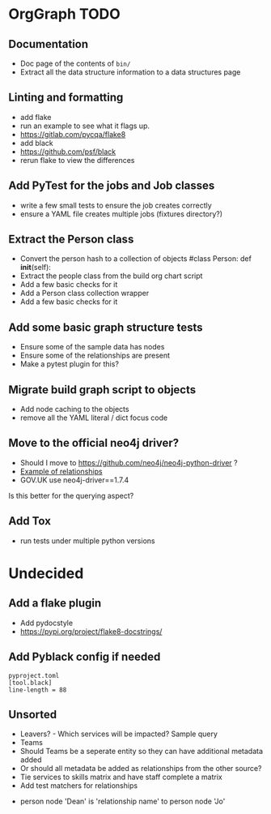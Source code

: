 # OrgGraph TODO

## Documentation

  * Doc page of the contents of `bin/`
  * Extract all the data structure information to a data structures page

## Linting and formatting

 * add flake
  * run an example to see what it flags up.
  * https://gitlab.com/pycqa/flake8
 * add black
  * https://github.com/psf/black
  * rerun flake to view the differences

## Add PyTest for the jobs and Job classes

 * write a few small tests to ensure the job creates correctly
 * ensure a YAML file creates multiple jobs (fixtures directory?)

## Extract the Person class

 * Convert the person hash to a collection of objects #class Person: def __init__(self):
 * Extract the people class from the build org chart script
 * Add a few basic checks for it
 * Add a Person class collection wrapper
 * Add a few basic checks for it

## Add some basic graph structure tests

 * Ensure some of the sample data has nodes
 * Ensure some of the relationships are present
 * Make a pytest plugin for this?

## Migrate build graph script to objects

 * Add node caching to the objects
 * remove all the YAML literal / dict focus code

## Move to the official neo4j driver?

 * Should I move to https://github.com/neo4j/neo4j-python-driver ?
  * [Example of relationships](https://github.com/neo4j/neo4j-python-driver/blob/963936fab6216840c63877114150426badde97cb/tests/examples/pass_bookmarks_example.py)
 * GOV.UK use neo4j-driver==1.7.4

Is this better for the querying aspect?

## Add Tox

 * run tests under multiple python versions

# Undecided

## Add a flake plugin

 * Add pydocstyle
 * https://pypi.org/project/flake8-docstrings/

## Add Pyblack config if needed

```
pyproject.toml
[tool.black]
line-length = 88
```

## Unsorted

 * Leavers? - Which services will be impacted? Sample query
 * Teams
  * Should Teams be a seperate entity so they can have additional metadata added
  * Or should all metadata be added as relationships from the other source?
 * Tie services to skills matrix and have staff complete a matrix
 * Add test matchers for relationships
  - person node 'Dean' is 'relationship name' to person node 'Jo'
